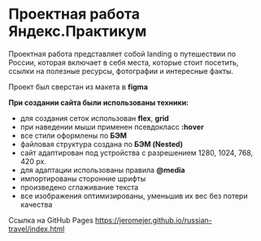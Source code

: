 # Проектная работа Яндекс.Практикум

Проектная работа представляет собой landing о путешествии по России, которая включает в себя места, которые стоит посетить, ссылки на полезные ресурсы, фотографии и интересные факты.

Проект был сверстан из макета в **figma**

**При создании сайта были использованы техники:**

* для создания сеток использован **flex**, **grid**
* при наведении мыши применен псевдокласс **:hover**
* все стили оформлены по **БЭМ**
* файловая структура создана по **БЭМ (Nested)**
* сайт адаптирован под устройства с разрешением 1280, 1024, 768, 420 px.
* для адаптации использованы правила **@media**
* импортированы сторонние шрифты
* произведено сглаживание текста 
* все изображения оптимизированы, уменьшив их вес без потери качества


Ссылка на GitHub Pages https://jeromejer.github.io/russian-travel/index.html
